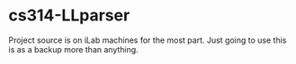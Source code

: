 # cs314-LLparser
Project source is on iLab machines for the most part. Just going to use this is as a backup more than anything.
